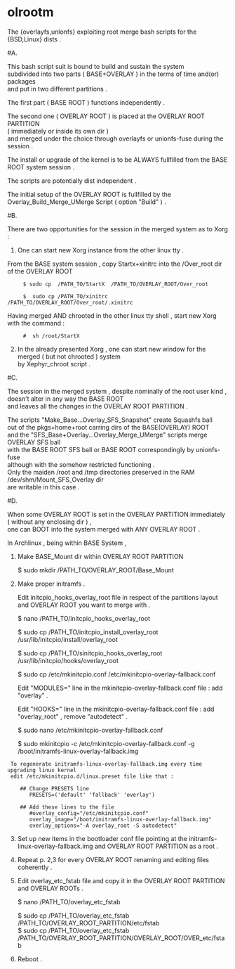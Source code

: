 # olrootm
The {overlayfs,unlonfs} exploiting root merge bash scripts for the {BSD,Linux} dists .

#A.

 This bash script suit is bound to build and sustain the system  
   subdivided into two parts ( BASE+OVERLAY ) in the terms of time and(or) packages  
   and put in two different partitions .  

 The first part ( BASE ROOT ) functions independently .  
   
 The second one ( OVERLAY ROOT ) is placed at the OVERLAY ROOT PARTITION  
  ( immediately or inside its own dir )  
  and merged under the choice through overlayfs or unionfs-fuse during the session .

 The install or upgrade of the kernel is to be ALWAYS fullfilled from the BASE ROOT system session .

 The scripts are potentially dist independent .
 
 The initial setup of the OVERLAY ROOT is fullfilled 
  by the Overlay_Build_Merge_UMerge Script ( option "Build" ) .

#B.

 There are two opportunities for the session in the merged system as to Xorg  :

  1. One can start new Xorg instance from the other linux tty .

   From the BASE system session , copy Startx+xinitrc into the /Over_root dir of the OVERLAY ROOT  
     
         $ sudo cp  /PATH_TO/StartX  /PATH_TO/OVERLAY_ROOT/Over_root
     
         $  sudo cp /PATH_TO/xinitrc /PATH_TO/OVERLAY_ROOT/Over_root/.xinitrc

   Having merged AND chrooted in the other linux tty shell , start new Xorg with the command :
     
         #  sh /root/StartX

  2. In the already presented Xorg , 
     one can start new window for the merged ( but not chrooted ) system  
     by Xephyr_chroot script .

#C.

 The session in the merged system , despite nominally of the root user kind ,  
  doesn't alter in any way the BASE ROOT  
  and leaves all the changes in the OVERLAY ROOT PARTITION .

 The scripts "Make_Base...Overlay_SFS_Snapshot" create Squashfs ball  
 out of the pkgs+home+root carring dirs  of the BASE(OVERLAY) ROOT  
  and the "SFS_Base+Overlay...Overlay_Merge_UMerge" scripts  merge OVERLAY SFS ball  
  with the BASE ROOT SFS ball or BASE ROOT correspondingly by unionfs-fuse  
  although with the somehow restricted functioning .  
  Only the maiden /root and /tmp directories preserved in the RAM /dev/shm/Mount_SFS_Overlay dir  
  are writable in this case .
 
#D.

 When some OVERLAY ROOT is set in the OVERLAY PARTITION immediately ( without any enclosing dir ) ,  
  one can BOOT into the system merged with ANY OVERLAY ROOT .
  
  In Archlinux , being within BASE System ,

   1. Make BASE_Mount dir within OVERLAY ROOT PARTITION

        $ sudo mkdir /PATH_TO/OVERLAY_ROOT/Base_Mount

   2. Make proper initramfs .

      Edit initcpio_hooks_overlay_root file in respect of the partitions layout and OVERLAY ROOT you want to merge with .
      
        $ nano /PATH_TO/initcpio_hooks_overlay_root
       
        $ sudo cp /PATH_TO/initcpio_install_overlay_root /usr/lib/initcpio/install/overlay_root
       
        $ sudo cp /PATH_TO/sinitcpio_hooks_overlay_root /usr/lib/initcpio/hooks/overlay_root
       
        $ sudo cp /etc/mkinitcpio.conf /etc/mkinitcpio-overlay-fallback.conf
       
      Edit "MODULES=" line in the mkinitcpio-overlay-fallback.conf file : add "overlay" .
       
      Edit "HOOKS=" line in the mkinitcpio-overlay-fallback.conf file : add "overlay_root" , remove "autodetect" .
       
         $ sudo nano  /etc/mkinitcpio-overlay-fallback.conf
       
         $ sudo mkinitcpio -c /etc/mkinitcpio-overlay-fallback.conf -g /boot/initramfs-linux-overlay-fallback.img
       
     To regenerate initramfs-linux-overlay-fallback.img every time upgrading linux kernel  
     edit /etc/mkinitcpio.d/linux.preset file like that :  
     
        ## Change PRESETS line
           PRESETS=('default' 'fallback' 'overlay')
       
        ## Add these lines to the file
           #overlay_config="/etc/mkinitcpio.conf"
           overlay_image="/boot/initramfs-linux-overlay-fallback.img"
           overlay_options="-A overlay_root -S autodetect"

   3. Set up new items in the bootloader conf file
       pointing at the initramfs-linux-overlay-fallback.img and OVERLAY ROOT PARTITION as a root .

   4. Repeat p. 2,3 for every OVERLAY ROOT renaming and editing files coherently .

   5. Edit overlay_etc_fstab file and copy it in the OVERLAY ROOT PARTITION and OVERLAY ROOTs . 
     
        $ nano /PATH_TO/overlay_etc_fstab
     
        $ sudo cp /PATH_TO/overlay_etc_fstab  /PATH_TO/OVERLAY_ROOT_PARTITION/etc/fstab  
        $ sudo cp /PATH_TO/overlay_etc_fstab  /PATH_TO/OVERLAY_ROOT_PARTITION/OVERLAY_ROOT/OVER_etc/fstab

   6. Reboot .

 

